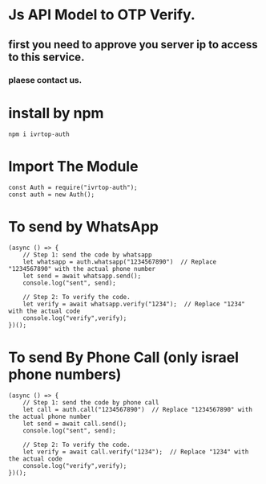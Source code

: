# Js API Model to OTP Verify.
## first you need to approve you server ip to access to this service.
### plaese contact us.

# install by npm
```
npm i ivrtop-auth
```

# Import The Module
```
const Auth = require("ivrtop-auth");
const auth = new Auth();
```

# To send by WhatsApp
```
(async () => {
    // Step 1: send the code by whatsapp
    let whatsapp = auth.whatsapp("1234567890")  // Replace "1234567890" with the actual phone number
    let send = await whatsapp.send();
    console.log("sent", send);

    // Step 2: To verify the code.
    let verify = await whatsapp.verify("1234");  // Replace "1234" with the actual code
    console.log("verify",verify);
})();
```


# To send By Phone Call (only israel phone numbers)
```
(async () => {
    // Step 1: send the code by phone call
    let call = auth.call("1234567890")  // Replace "1234567890" with the actual phone number
    let send = await call.send();
    console.log("sent", send);

    // Step 2: To verify the code.
    let verify = await call.verify("1234");  // Replace "1234" with the actual code
    console.log("verify",verify);
})();
```

